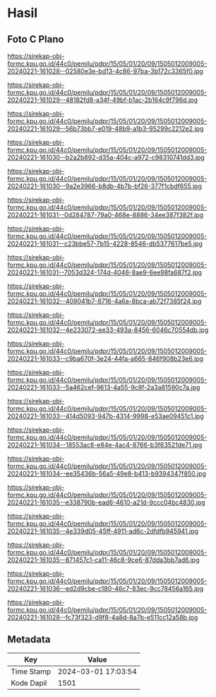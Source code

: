 # Hasil

## Foto C Plano

https://sirekap-obj-formc.kpu.go.id/44c0/pemilu/pdpr/15/05/01/20/09/1505012009005-20240221-161028--02580e3e-bd13-4c86-97ba-3b172c3365f0.jpg

https://sirekap-obj-formc.kpu.go.id/44c0/pemilu/pdpr/15/05/01/20/09/1505012009005-20240221-161029--48182fd8-a34f-49bf-b1ac-2b164c9f796d.jpg

https://sirekap-obj-formc.kpu.go.id/44c0/pemilu/pdpr/15/05/01/20/09/1505012009005-20240221-161029--56b73bb7-e019-48b9-a1b3-95299c2212e2.jpg

https://sirekap-obj-formc.kpu.go.id/44c0/pemilu/pdpr/15/05/01/20/09/1505012009005-20240221-161030--b2a2b892-d35a-404c-a972-c98310741dd3.jpg

https://sirekap-obj-formc.kpu.go.id/44c0/pemilu/pdpr/15/05/01/20/09/1505012009005-20240221-161030--9a2e3966-b8db-4b7b-bf26-377f1cbdf655.jpg

https://sirekap-obj-formc.kpu.go.id/44c0/pemilu/pdpr/15/05/01/20/09/1505012009005-20240221-161031--0d284787-79a0-468e-8886-34ee387f382f.jpg

https://sirekap-obj-formc.kpu.go.id/44c0/pemilu/pdpr/15/05/01/20/09/1505012009005-20240221-161031--c23bbe57-7b15-4228-8546-db5377617be5.jpg

https://sirekap-obj-formc.kpu.go.id/44c0/pemilu/pdpr/15/05/01/20/09/1505012009005-20240221-161031--7053d324-174d-4046-8ae9-6ee98fa687f2.jpg

https://sirekap-obj-formc.kpu.go.id/44c0/pemilu/pdpr/15/05/01/20/09/1505012009005-20240221-161032--409041b7-8716-4a6a-8bca-ab72f7385f24.jpg

https://sirekap-obj-formc.kpu.go.id/44c0/pemilu/pdpr/15/05/01/20/09/1505012009005-20240221-161032--4e233072-ee33-493a-8456-6046c70554db.jpg

https://sirekap-obj-formc.kpu.go.id/44c0/pemilu/pdpr/15/05/01/20/09/1505012009005-20240221-161033--c9ba670f-3e24-44fa-a665-846f908b23e6.jpg

https://sirekap-obj-formc.kpu.go.id/44c0/pemilu/pdpr/15/05/01/20/09/1505012009005-20240221-161033--5a462cef-9613-4a55-9c8f-2a3a81590c7a.jpg

https://sirekap-obj-formc.kpu.go.id/44c0/pemilu/pdpr/15/05/01/20/09/1505012009005-20240221-161033--414d5093-947b-4314-9998-e53ae09451c1.jpg

https://sirekap-obj-formc.kpu.go.id/44c0/pemilu/pdpr/15/05/01/20/09/1505012009005-20240221-161034--18553ac8-e84e-4ac4-8766-b3f63521de71.jpg

https://sirekap-obj-formc.kpu.go.id/44c0/pemilu/pdpr/15/05/01/20/09/1505012009005-20240221-161034--ee35436b-56a5-49e8-b413-b9394347f850.jpg

https://sirekap-obj-formc.kpu.go.id/44c0/pemilu/pdpr/15/05/01/20/09/1505012009005-20240221-161035--e338790b-ead6-4610-a21d-9ccc04bc4830.jpg

https://sirekap-obj-formc.kpu.go.id/44c0/pemilu/pdpr/15/05/01/20/09/1505012009005-20240221-161035--4e339d05-45ff-4911-ad6c-2dfdfb945941.jpg

https://sirekap-obj-formc.kpu.go.id/44c0/pemilu/pdpr/15/05/01/20/09/1505012009005-20240221-161035--871457c1-ca11-46c8-9ce6-87dda3bb7ad6.jpg

https://sirekap-obj-formc.kpu.go.id/44c0/pemilu/pdpr/15/05/01/20/09/1505012009005-20240221-161036--ed2d9cbe-c180-46c7-83ec-9cc78456a165.jpg

https://sirekap-obj-formc.kpu.go.id/44c0/pemilu/pdpr/15/05/01/20/09/1505012009005-20240221-161028--fc73f323-d9f8-4a8d-8a7b-e511cc12a58b.jpg


## Metadata

| Key        | Value               |
| ---------- | ------------------- |
| Time Stamp | 2024-03-01 17:03:54 |
| Kode Dapil | 1501                |



